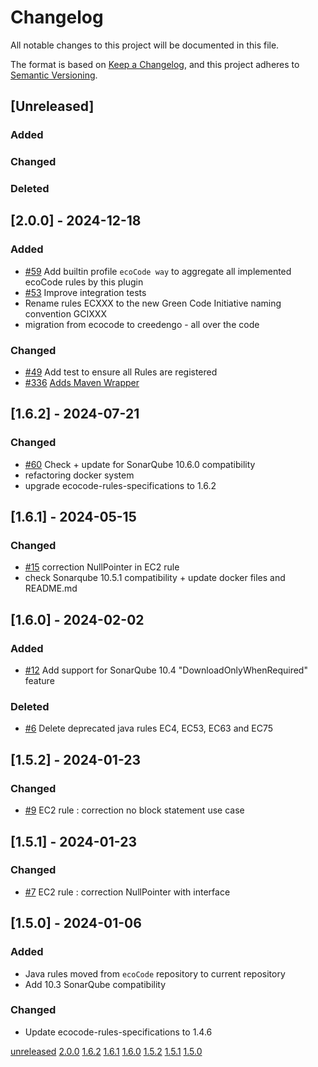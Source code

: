 # Changelog

All notable changes to this project will be documented in this file.

The format is based on [Keep a Changelog](https://keepachangelog.com/en/1.0.0/),
and this project adheres to [Semantic Versioning](https://semver.org/spec/v2.0.0.html).

## [Unreleased]

### Added

### Changed

### Deleted

## [2.0.0] - 2024-12-18

### Added

- [#59](https://github.com/green-code-initiative/creedengo-java/pull/59) Add builtin profile `ecoCode way` to aggregate all implemented ecoCode rules by this plugin
- [#53](https://github.com/green-code-initiative/creedengo-java/issues/53) Improve integration tests
- Rename rules ECXXX to the new Green Code Initiative naming convention GCIXXX
- migration from ecocode to creedengo - all over the code

### Changed

- [#49](https://github.com/green-code-initiative/creedengo-java/pull/49) Add test to ensure all Rules are registered
- [#336](https://github.com/green-code-initiative/creedengo-rules-specifications/issues/336) [Adds Maven Wrapper](https://github.com/green-code-initiative/creedengo-java/pull/67)

## [1.6.2] - 2024-07-21

### Changed

- [#60](https://github.com/green-code-initiative/creedengo-java/issues/60) Check + update for SonarQube 10.6.0 compatibility
- refactoring docker system
- upgrade ecocode-rules-specifications to 1.6.2

## [1.6.1] - 2024-05-15

### Changed

- [#15](https://github.com/green-code-initiative/creedengo-java/issues/15) correction NullPointer in EC2 rule
- check Sonarqube 10.5.1 compatibility + update docker files and README.md

## [1.6.0] - 2024-02-02

### Added

- [#12](https://github.com/green-code-initiative/creedengo-java/issues/12) Add support for SonarQube 10.4 "DownloadOnlyWhenRequired" feature

### Deleted

- [#6](https://github.com/green-code-initiative/creedengo-java/pull/6) Delete deprecated java rules EC4, EC53, EC63 and EC75

## [1.5.2] - 2024-01-23

### Changed

- [#9](https://github.com/green-code-initiative/creedengo-java/issues/9) EC2 rule : correction no block statement use case

## [1.5.1] - 2024-01-23

### Changed

- [#7](https://github.com/green-code-initiative/creedengo-java/issues/7) EC2 rule : correction NullPointer with interface

## [1.5.0] - 2024-01-06

### Added

- Java rules moved from `ecoCode` repository to current repository
- Add 10.3 SonarQube compatibility

### Changed

- Update ecocode-rules-specifications to 1.4.6

[unreleased](https://github.com/green-code-initiative/creedengo-java/compare/2.0.0...HEAD)
[2.0.0](https://github.com/green-code-initiative/creedengo-java/compare/1.6.2...2.0.0)
[1.6.2](https://github.com/green-code-initiative/creedengo-java/compare/1.6.1...1.6.2)
[1.6.1](https://github.com/green-code-initiative/creedengo-java/compare/1.6.0...1.6.1)
[1.6.0](https://github.com/green-code-initiative/creedengo-java/compare/1.5.2...1.6.0)
[1.5.2](https://github.com/green-code-initiative/creedengo-java/compare/1.5.1...1.5.2)
[1.5.1](https://github.com/green-code-initiative/creedengo-java/compare/1.5.0...1.5.1)
[1.5.0](https://github.com/green-code-initiative/creedengo-java/releases/tag/1.5.0)
